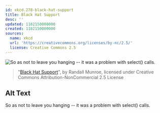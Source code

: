 ```yaml
---
id: xkcd.278-black-hat-support
title: Black Hat Support
desc: ''
updated: 1182150000000
created: 1182150000000
sources:
  name: xkcd
  url: 'https://creativecommons.org/licenses/by-nc/2.5/'
  license: Creative Commons 2.5
---
```

![So as not to leave you hanging -- it was a problem with select() calls.](https://imgs.xkcd.com/comics/black_hat_support.png)
> "[Black Hat Support](https://xkcd.com/278/)", by Randall Munroe, licensed under Creative Commons Attribution-NonCommercial 2.5 License

## Alt Text
So as not to leave you hanging -- it was a problem with select() calls.
